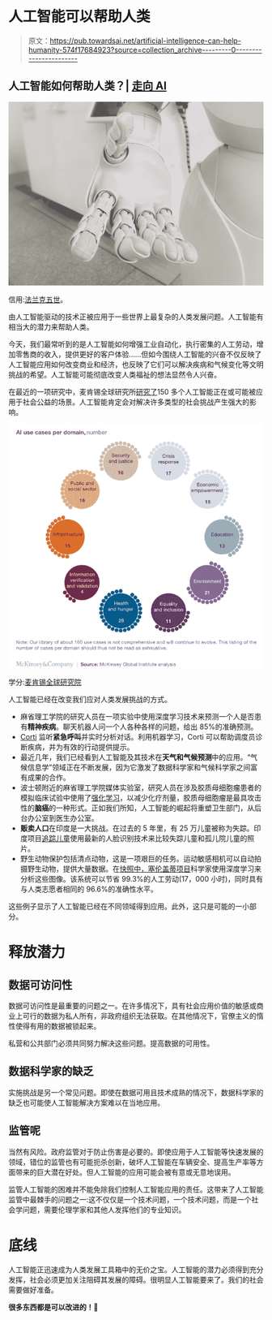 # 人工智能可以帮助人类

> 原文：<https://pub.towardsai.net/artificial-intelligence-can-help-humanity-574f17684923?source=collection_archive---------0----------------------->

## 人工智能如何帮助人类？| [走向 AI](https://towardsai.net)

![](img/0334bb7a7ef609741e105e0676e36115.png)

信用:[法兰克五世](https://unsplash.com/@franckinjapan)。

由人工智能驱动的技术正被应用于一些世界上最复杂的人类发展问题。人工智能有相当大的潜力来帮助人类。

今天，我们最常听到的是人工智能如何增强工业自动化，执行密集的人工劳动，增加零售商的收入，提供更好的客户体验……但如今围绕人工智能的兴奋不仅反映了人工智能应用如何改变商业和经济，也反映了它们可以解决疾病和气候变化等文明挑战的希望。人工智能可能彻底改变人类福祉的想法显然令人兴奋。

在最近的一项研究中，麦肯锡全球研究所[研究了](https://www.mckinsey.com/featured-insights/artificial-intelligence/applying-artificial-intelligence-for-social-good)150 多个人工智能正在或可能被应用于社会公益的场景。人工智能肯定会对解决许多类型的社会挑战产生强大的影响。

![](img/8cac40cea01f9f552feb4cb58aa4d6dd.png)

学分:[麦肯锡全球研究院](https://www.mckinsey.com/featured-insights/artificial-intelligence/applying-artificial-intelligence-for-social-good)

人工智能已经在改变我们应对人类发展挑战的方式。

*   麻省理工学院的研究人员在一项实验中使用深度学习技术来预测一个人是否患有**精神疾病**。聊天机器人问一个人各种各样的问题，给出 85%的准确预测。
*   [Corti](https://corti.ai/) 监听**紧急呼叫**并实时分析对话。利用机器学习，Corti 可以帮助调度员诊断疾病，并为有效的行动提供提示。
*   最近几年，我们已经看到人工智能及其技术在**天气和气候预测**中的应用。“气候信息学”领域正在不断发展，因为它激发了数据科学家和气候科学家之间富有成果的合作。
*   波士顿附近的麻省理工学院媒体实验室，研究人员在涉及胶质母细胞瘤患者的模拟临床试验中使用了[强化学习](http://news.mit.edu/2018/artificial-intelligence-model-learns-patient-data-cancer-treatment-less-toxic-0810)，以减少化疗剂量，胶质母细胞瘤是最具攻击性的**脑癌**的一种形式。正如我们所知，人工智能的崛起将重塑卫生部门，从后台办公室到医生办公室。
*   **贩卖人口**在印度是一大挑战。在过去的 5 年里，有 25 万儿童被称为失踪。印度项目[追踪儿童](https://trackthemissingchild.gov.in/trackchild/index.php)使用最新的人脸识别技术来比较失踪儿童和孤儿院儿童的照片。
*   野生动物保护包括清点动物，这是一项艰巨的任务。运动敏感相机可以自动拍摄野生动物，提供大量数据。在[快照中，塞伦盖蒂项目](https://www.pnas.org/content/115/25/E5716)科学家使用深度学习来分析这些图像。该系统可以节省 99.3%的人工劳动(17，000 小时)，同时具有与人类志愿者相同的 96.6%的准确性水平。

这些例子显示了人工智能已经在不同领域得到应用。此外，这只是可能的一小部分。

# 释放潜力

## 数据可访问性

数据可访问性是最重要的问题之一。在许多情况下，具有社会应用价值的敏感或商业上可行的数据为私人所有，非政府组织无法获取。在其他情况下，官僚主义的惰性使得有用的数据被锁起来。

私营和公共部门必须共同努力解决这些问题。提高数据的可用性。

## 数据科学家的缺乏

实施挑战是另一个常见问题。即使在数据可用且技术成熟的情况下，数据科学家的缺乏也可能使人工智能解决方案难以在当地应用。

## 监管呢

当然有风险。政府监管对于防止伤害是必要的。即使应用于人工智能等快速发展的领域，错位的监管也有可能扼杀创新，破坏人工智能在车辆安全、提高生产率等方面带来的巨大潜在好处。但人工智能的应用可能会被有意或无意地误用。

监管人工智能的困难并不能免除我们控制人工智能应用的责任。这带来了人工智能监管中最棘手的问题之一:这不仅仅是一个技术问题，一个技术问题，而是一个社会学问题，需要伦理学家和其他人发挥他们的专业知识。

# 底线

人工智能正迅速成为人类发展工具箱中的无价之宝。人工智能的潜力必须得到充分发挥，社会必须更加关注阻碍其发展的障碍。很明显人工智能要来了。我们的社会需要做好准备。

**很多东西都是可以改进的！**🙂